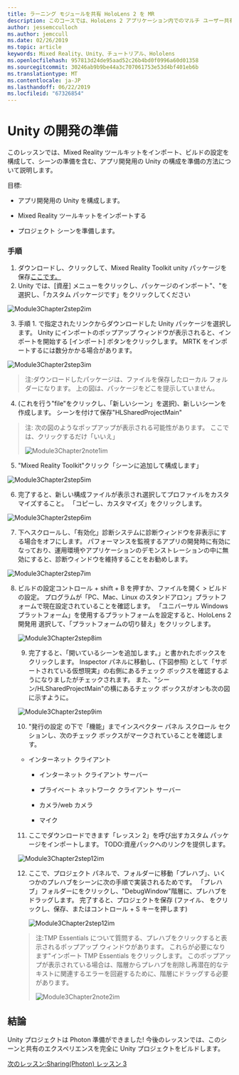 ```yaml
---
title: ラーニング モジュールを共有 HoloLens 2 を MR
description: このコースでは、HoloLens 2 アプリケーション内でのマルチ ユーザー共有機能を実装する方法について説明します。
author: jessemcculloch
ms.author: jemccull
ms.date: 02/26/2019
ms.topic: article
keywords: Mixed Reality、Unity、チュートリアル、Hololens
ms.openlocfilehash: 957813d24de95aad52c26b4bd0f0996a60d01358
ms.sourcegitcommit: 30246ab9b9be44a3c707061753e53d4bf401eb6b
ms.translationtype: MT
ms.contentlocale: ja-JP
ms.lasthandoff: 06/22/2019
ms.locfileid: "67326854"
---
```

# <a name="getting-unity-ready-for-development"></a>**Unity の開発の準備** 

このレッスンでは、Mixed Reality ツールキットをインポート、ビルドの設定を構成して、シーンの準備を含む、アプリ開発用の Unity の構成を準備の方法について説明します。

目標:

- アプリ開発用の Unity を構成します。

- Mixed Reality ツールキットをインポートする

- プロジェクト シーンを準備します。

### <a name="instructions"></a>手順

1. ダウンロードし、クリックして、Mixed Reality Toolkit unity パッケージを保存[ここです。](https://github.com/microsoft/MixedRealityToolkit-Unity/releases/download/v2.0.0-RC1-Refresh/Microsoft.MixedReality.Toolkit.Unity.Foundation-v2.0.0-RC1-Refresh.unitypackage)
2. Unity では、[資産] メニューをクリックし、パッケージのインポート"、"を選択し、「カスタム パッケージです」をクリックしてください

![Module3Chapter2step2im](images/module3chapter2step2im.PNG)

3. 手順 1. で指定されたリンクからダウンロードした Unity パッケージを選択します。 Unity にインポートのポップアップ ウィンドウが表示されると、インポートを開始する [インポート] ボタンをクリックします。 MRTK をインポートするには数分かかる場合があります。

![Module3Chapter2step3im](images/module3chapter2step3im.PNG)

> 注:ダウンロードしたパッケージは、ファイルを保存したローカル フォルダーになります。 上の図は、パッケージをどこを提示していません。

4. (これを行う"file"をクリックし、「新しいシーン」を選択)、新しいシーンを作成します。 シーンを付けて保存"HLSharedProjectMain"

> 注: 次の図のようなポップアップが表示される可能性があります。 ここでは、クリックするだけ「いいえ」
>
> ![Module3Chapter2note1im](images/module3chapter2note1im.PNG)

5. "Mixed Reality Toolkit"クリック「シーンに追加して構成します」

![Module3Chapter2step5im](images/module3chapter2step5im.PNG)

6. 完了すると、新しい構成ファイルが表示され選択してプロファイルをカスタマイズすること。 「コピーし、カスタマイズ」をクリックします。

![Module3Chapter2step6im](images/module3chapter2step6im.PNG)

7. 下へスクロールし、「有効化」診断システムに診断ウィンドウを非表示にする場合をオフにします。 パフォーマンスを監視するアプリの開発時に有効になっており、運用環境やアプリケーションのデモンストレーションの中に無効にすると、診断ウィンドウを維持することをお勧めします。

![Module3Chapter2step7im](images/module3chapter2step7im.PNG)

8. ビルドの設定コントロール + shift + B を押すか、ファイルを開く > ビルドの設定。 プログラムが「PC、Mac、Linux のスタンドアロン」プラットフォームで現在設定されていることを確認します。 「ユニバーサル Windows プラットフォーム」を使用するプラットフォームを設定すると、HoloLens 2 開発用 選択して、「プラットフォームの切り替え」をクリックします。

   ![Module3Chapter2step8im](images/module3chapter2step8im.PNG)

   9. 完了すると、「開いているシーンを追加します。」と書かれたボックスをクリックします。 Inspector パネルに移動し、(下図参照) として「サポートされている仮想現実」の右側にあるチェック ボックスを確認するようになりましたがチェックされます。 また、"シーン/HLSharedProjectMain"の横にあるチェック ボックスがオンも次の図に示すように。

   ![Module3Chapter2step9im](images/module3chapter2step9im.PNG)

   10. "発行の設定 の下で「機能」までインスペクター パネル スクロール セクションし、次のチェック ボックスがマークされていることを確認します。
    - インターネット クライアント
       
       - インターネット クライアント サーバー
       
       - プライベート ネットワーク クライアント サーバー
   
       - カメラ/web カメラ

       - マイク
   
   11. ここでダウンロードできます「レッスン 2」を呼び出すカスタム パッケージをインポートします。 TODO:資産パックへのリンクを提供します。
   
   ![Module3Chapter2step12im](images/module3chapter2step11im.PNG)
   
   12. ここで、プロジェクト パネルで、フォルダーに移動「プレハブ」、いくつかのプレハブをシーンに次の手順で実装されるためです。 「プレハブ」フォルダーにをクリックし、"DebugWindow"階層に、プレハブをドラッグします。 完了すると、プロジェクトを保存 (ファイル、 をクリックし、保存、またはコントロール + S キーを押します)
   
       ![Module3Chapter2step12im](images/module3chapter2step12im.PNG)
   
   > 注:TMP Essentials について質問する、プレハブをクリックすると表示されるポップアップ ウィンドウがあります。 これらが必要になります"インポート TMP Essentials をクリックします。 このポップアップが表示されている場合は、階層からプレハブを削除し再潜在的なテキストに関連するエラーを回避するために、階層にドラッグする必要があります。
   >
   > ![Module3Chapter2note2im](images/module3chapter2note2im.PNG)


## <a name="congratulations"></a>結論

Unity プロジェクトは Photon 準備ができました! 今後のレッスンでは、このシーンと共有のエクスペリエンスを完全に Unity プロジェクトをビルドします。

[次のレッスン:Sharing(Photon) レッスン 3](mrlearning-sharing(photon)-ch3.md)

